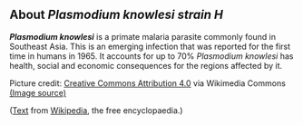 About *Plasmodium knowlesi strain H* 
------------------------------------



***Plasmodium knowlesi*** is a primate malaria parasite commonly found
in Southeast Asia. This is an emerging infection that was reported for
the first time in humans in 1965. It accounts for up to 70% *Plasmodium
knowlesi* has health, social and economic consequences for the regions
affected by it.

Picture credit: [Creative Commons Attribution 4.0](https://creativecommons.org/licenses/by/4.0) via Wikimedia Commons [(Image source)](https://en.wikipedia.org/wiki/File:Plasmodium_knowlesi_smears_IDC.png)

([Text](http://en.wikipedia.org/wiki/Plasmodium_knowlesi) from
[Wikipedia](http://en.wikipedia.org/), the free encyclopaedia.)
